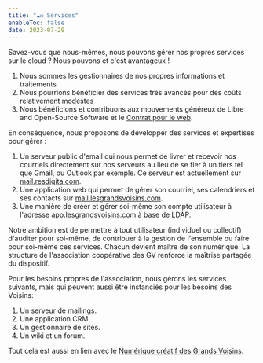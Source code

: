 ```yaml
---
title: "☁✉ Services"
enableToc: false
date: 2023-07-29
---
```


Savez-vous que nous-mêmes, nous pouvons gérer nos propres services sur le cloud ? Nous pouvons et c'est avantageux !

1. Nous sommes les gestionnaires de nos propres informations et traitements
2. Nous pourrions bénéficier des services très avancés pour des coûts relativement modestes
3. Nous bénéficions et contribuons aux mouvements généreux de Libre and Open-Source Software et le [Contrat pour le web](https://www.contractfortheweb.org/fr/).

En conséquence, nous proposons de développer des services et expertises pour gérer :

1. Un serveur public d'email qui nous permet de livrer et recevoir nos courriels directement sur nos serveurs au lieu de se fier à un tiers tel que Gmail, ou Outlook par exemple. Ce serveur est actuellement sur [mail.resdigita.com](mailresdigitacom.md). 
2. Une application web qui permet de gérer son courriel, ses calendriers et ses contacts sur [mail.lesgrandsvoisins.com](https://mail.lesgrandsvoisins.com). 
3. Une manière de créer et gérer soi-même son compte utilisateur à l'adresse [app.lesgrandsvoisins.com](https://app.lesgrandsvoisins.com) à base de LDAP.

Notre ambition est de permettre à tout utilisateur (individuel ou collectif) d'auditer pour soi-même, de contribuer à la gestion de l'ensemble ou faire pour soi-même ces services. Chacun devient maître de son numérique. La structure de l'association coopérative des GV renforce la maîtrise partagée du dispositif.

Pour les besoins propres de l'association, nous gérons les services suivants, mais qui peuvent aussi être instanciés pour les besoins des Voisins:

1. Un serveur de mailings.
2. Une application CRM.
3. Un gestionnaire de sites.
4. Un wiki et un forum.

Tout cela est aussi en lien avec le [Numérique créatif des Grands Voisins](/notes/what/numcrea). 